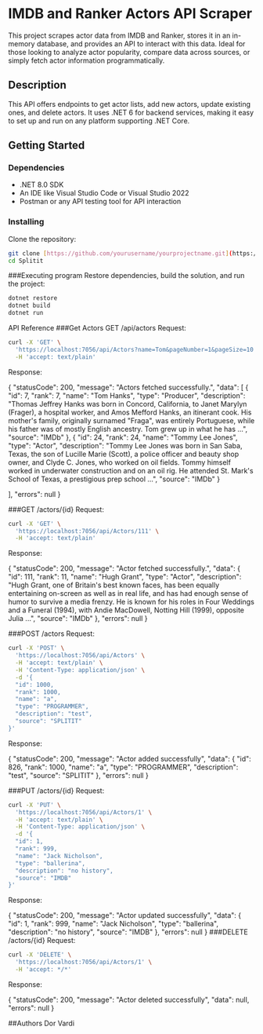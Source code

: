 # IMDB and Ranker Actors API Scraper

This project scrapes actor data from IMDB and Ranker, stores it in an in-memory database, and provides an API to interact with this data. Ideal for those looking to analyze actor popularity, compare data across sources, or simply fetch actor information programmatically.

## Description

This API offers endpoints to get actor lists, add new actors, update existing ones, and delete actors. It uses .NET 6 for backend services, making it easy to set up and run on any platform supporting .NET Core.

## Getting Started

### Dependencies

- .NET 8.0 SDK
- An IDE like Visual Studio Code or Visual Studio 2022
- Postman or any API testing tool for API interaction

### Installing

Clone the repository:

```bash
git clone [https://github.com/yourusername/yourprojectname.git](https://github.com/dorvardi31/Splitit.git)
cd Splitit
```
###Executing program
Restore dependencies, build the solution, and run the project:
```bash
dotnet restore
dotnet build
dotnet run
```

API Reference
###Get Actors
GET /api/actors
Request:
```bash
curl -X 'GET' \
  'https://localhost:7056/api/Actors?name=Tom&pageNumber=1&pageSize=10' \
  -H 'accept: text/plain'
```
Response:

{
  "statusCode": 200,
  "message": "Actors fetched successfully.",
  "data": [
    {
      "id": 7,
      "rank": 7,
      "name": "Tom Hanks",
      "type": "Producer",
      "description": "Thomas Jeffrey Hanks was born in Concord, California, to Janet Marylyn (Frager), a hospital worker, and Amos Mefford Hanks, an itinerant cook. His mother's family, originally surnamed \"Fraga\", was entirely Portuguese, while his father was of mostly English ancestry. Tom grew up in what he has ...",
      "source": "IMDb"
    },
    {
      "id": 24,
      "rank": 24,
      "name": "Tommy Lee Jones",
      "type": "Actor",
      "description": "Tommy Lee Jones was born in San Saba, Texas, the son of Lucille Marie (Scott), a police officer and beauty shop owner, and Clyde C. Jones, who worked on oil fields. Tommy himself worked in underwater construction and on an oil rig. He attended St. Mark's School of Texas, a prestigious prep school ...",
      "source": "IMDb"
    }

  ],
  "errors": null
}

###GET /actors/{id}
Request:
```bash
curl -X 'GET' \
  'https://localhost:7056/api/Actors/111' \
  -H 'accept: text/plain'
```
Response:

{
  "statusCode": 200,
  "message": "Actor fetched successfully.",
  "data": {
    "id": 111,
    "rank": 11,
    "name": "Hugh Grant",
    "type": "Actor",
    "description": "Hugh Grant, one of Britain's best known faces, has been equally entertaining on-screen as well as in real life, and has had enough sense of humor to survive a media frenzy. He is known for his roles in Four Weddings and a Funeral (1994), with Andie MacDowell, Notting Hill (1999), opposite Julia ...",
    "source": "IMDb"
  },
  "errors": null
}



###POST /actors
Request:
```bash
curl -X 'POST' \
  'https://localhost:7056/api/Actors' \
  -H 'accept: text/plain' \
  -H 'Content-Type: application/json' \
  -d '{
  "id": 1000,
  "rank": 1000,
  "name": "a",
  "type": "PROGRAMMER",
  "description": "test",
  "source": "SPLITIT"
}'
```
Response:

{
  "statusCode": 200,
  "message": "Actor added successfully",
  "data": {
    "id": 826,
    "rank": 1000,
    "name": "a",
    "type": "PROGRAMMER",
    "description": "test",
    "source": "SPLITIT"
  },
  "errors": null
}

###PUT /actors/{id}
Request:
```bash
curl -X 'PUT' \
  'https://localhost:7056/api/Actors/1' \
  -H 'accept: text/plain' \
  -H 'Content-Type: application/json' \
  -d '{
  "id": 1,
  "rank": 999,
  "name": "Jack Nicholson",
  "type": "ballerina",
  "description": "no history",
  "source": "IMDB"
}'
```
Response:

{
  "statusCode": 200,
  "message": "Actor updated successfully",
  "data": {
    "id": 1,
    "rank": 999,
    "name": "Jack Nicholson",
    "type": "ballerina",
    "description": "no history",
    "source": "IMDB"
  },
  "errors": null
}
###DELETE /actors/{id}
Request:
```bash
curl -X 'DELETE' \
  'https://localhost:7056/api/Actors/1' \
  -H 'accept: */*'
```
Response:

{
  "statusCode": 200,
  "message": "Actor deleted successfully",
  "data": null,
  "errors": null
}

##Authors
Dor Vardi

